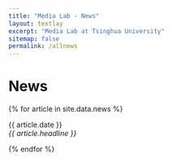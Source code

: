 ```yaml
---
title: "Media Lab - News"
layout: textlay
excerpt: "Media Lab at Tsinghua University"
sitemap: false
permalink: /allnews
---
```


# News

{% for article in site.data.news %}
<p>{{ article.date }} <br>
<em>{{ article.headline }}</em></p>
{% endfor %}
